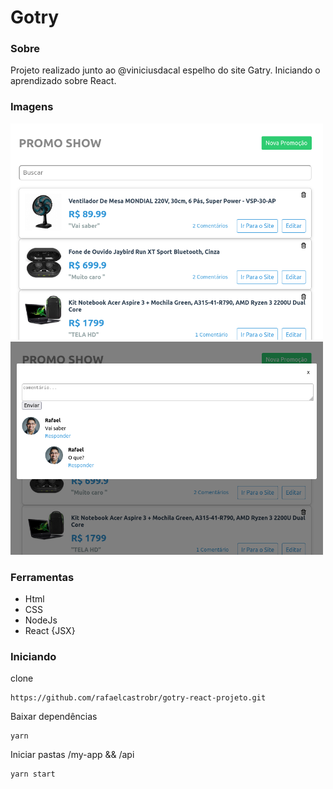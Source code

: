 

# Gotry

### Sobre
Projeto realizado junto ao @viniciusdacal espelho do site Gatry.
Iniciando o aprendizado sobre React.

### Imagens

<img src="my-app/public/img/captura1.png" width="500">  <img src="my-app/public/img/captura2.png" width="500">


### Ferramentas
- Html
- CSS
- NodeJs
- React {JSX}

### Iniciando

clone

    https://github.com/rafaelcastrobr/gotry-react-projeto.git

Baixar dependências

    yarn

Iniciar pastas /my-app && /api

    yarn start

